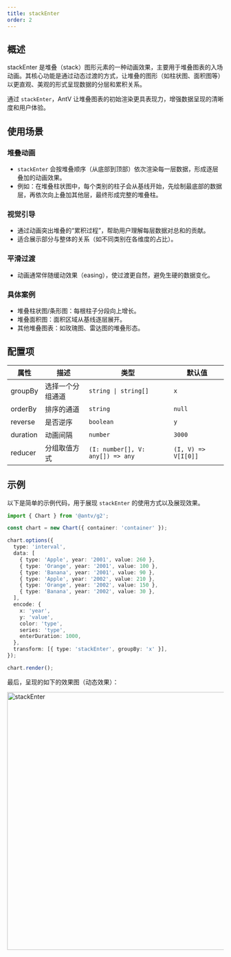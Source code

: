 ```yaml
---
title: stackEnter
order: 2
---
```


## 概述

stackEnter 是堆叠（stack）图形元素的一种动画效果，主要用于堆叠图表的入场动画。其核心功能是通过动态过渡的方式，让堆叠的图形（如柱状图、面积图等）以更直观、美观的形式呈现数据的分层和累积关系。

通过 `stackEnter`，AntV 让堆叠图表的初始渲染更具表现力，增强数据呈现的清晰度和用户体验。

## 使用场景

### 堆叠动画

- `stackEnter` 会按堆叠顺序（从底部到顶部）依次渲染每一层数据，形成逐层叠加的动画效果。
- 例如：在堆叠柱状图中，每个类别的柱子会从基线开始，先绘制最底部的数据层，再依次向上叠加其他层，最终形成完整的堆叠柱。

### 视觉引导

- 通过动画突出堆叠的“累积过程”，帮助用户理解每层数据对总和的贡献。
- 适合展示部分与整体的关系（如不同类别在各维度的占比）。

### 平滑过渡

- 动画通常伴随缓动效果（easing），使过渡更自然，避免生硬的数据变化。

### 具体案例

- 堆叠柱状图/条形图：每根柱子分段向上增长。
- 堆叠面积图：面积区域从基线逐层展开。
- 其他堆叠图表：如玫瑰图、雷达图的堆叠形态。

## 配置项

| 属性     | 描述             | 类型                             | 默认值              |
| -------- | ---------------- | -------------------------------- | ------------------- |
| groupBy  | 选择一个分组通道 | `string \| string[]`             | `x`                 |
| orderBy  | 排序的通道       | `string`                         | `null`              |
| reverse  | 是否逆序         | `boolean`                        | `y`                 |
| duration | 动画间隔         | `number`                         | `3000`              |
| reducer  | 分组取值方式     | `(I: number[], V: any[]) => any` | `(I, V) => V[I[0]]` |

## 示例

以下是简单的示例代码，用于展现 `stackEnter` 的使用方式以及展现效果。

```ts
import { Chart } from '@antv/g2';

const chart = new Chart({ container: 'container' });

chart.options({
  type: 'interval',
  data: [
    { type: 'Apple', year: '2001', value: 260 },
    { type: 'Orange', year: '2001', value: 100 },
    { type: 'Banana', year: '2001', value: 90 },
    { type: 'Apple', year: '2002', value: 210 },
    { type: 'Orange', year: '2002', value: 150 },
    { type: 'Banana', year: '2002', value: 30 },
  ],
  encode: {
    x: 'year',
    y: 'value',
    color: 'type',
    series: 'type',
    enterDuration: 1000,
  },
  transform: [{ type: 'stackEnter', groupBy: 'x' }],
});

chart.render();
```

最后，呈现的如下的效果图（动态效果）：

<img alt="stackEnter" src="https://gw.alipayobjects.com/zos/raptor/1668659773138/stackenter.gif" width="600" />
